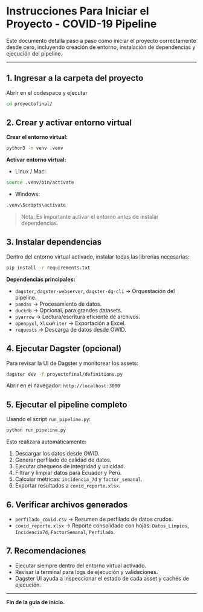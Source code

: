 # Instrucciones Para Iniciar el Proyecto - COVID-19 Pipeline

Este documento detalla paso a paso cómo iniciar el proyecto correctamente desde cero, incluyendo creación de entorno, instalación de dependencias y ejecución del pipeline.

---

## 1. Ingresar a la carpeta del proyecto
Abrir en el codespace y ejecutar
```bash
cd proyectofinal/
```

## 2. Crear y activar entorno virtual
**Crear el entorno virtual:**
```bash
python3 -m venv .venv
```
**Activar entorno virtual:**
- Linux / Mac:
```bash
source .venv/bin/activate
```
- Windows:
```bash
.venv\Scripts\activate
```
> Nota: Es importante activar el entorno antes de instalar dependencias.

## 3. Instalar dependencias
Dentro del entorno virtual activado, instalar todas las librerías necesarias:
```bash
pip install -r requirements.txt
```

**Dependencias principales:**
- `dagster`, `dagster-webserver`, `dagster-dg-cli` → Orquestación del pipeline.
- `pandas` → Procesamiento de datos.
- `duckdb` → Opcional, para grandes datasets.
- `pyarrow` → Lectura/escritura eficiente de archivos.
- `openpyxl`, `XlsxWriter` → Exportación a Excel.
- `requests` → Descarga de datos desde OWID.

## 4. Ejecutar Dagster (opcional)
Para revisar la UI de Dagster y monitorear los assets:
```bash
dagster dev -f proyectofinal/definitions.py
```
Abrir en el navegador: `http://localhost:3000`

## 5. Ejecutar el pipeline completo
Usando el script `run_pipeline.py`:
```bash
python run_pipeline.py
```
Esto realizará automáticamente:
1. Descargar los datos desde OWID.
2. Generar perfilado de calidad de datos.
3. Ejecutar chequeos de integridad y unicidad.
4. Filtrar y limpiar datos para Ecuador y Perú.
5. Calcular métricas: `incidencia_7d` y `factor_semanal`.
6. Exportar resultados a `covid_reporte.xlsx`.

## 6. Verificar archivos generados
- `perfilado_covid.csv` → Resumen de perfilado de datos crudos.
- `covid_reporte.xlsx` → Reporte consolidado con hojas: `Datos_Limpios`, `Incidencia7d`, `FactorSemanal`, `Perfilado`.

## 7. Recomendaciones
- Ejecutar siempre dentro del entorno virtual activado.
- Revisar la terminal para logs de ejecución y validaciones.
- Dagster UI ayuda a inspeccionar el estado de cada asset y cachés de ejecución.

---
**Fin de la guía de inicio.**

